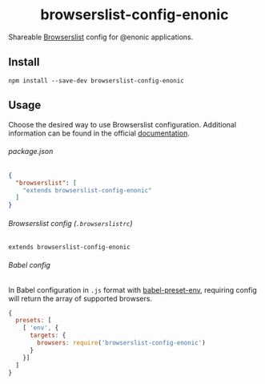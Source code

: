 <h1 align="center">browserslist-config-enonic</h1>

Shareable [Browserslist](https://github.com/ai/browserslist#shareable-configs) config for @enonic applications.

## Install

```
npm install --save-dev browserslist-config-enonic
```

## Usage

Choose the desired way to use Browserslist configuration. Additional information can be found in the official [documentation](https://github.com/ai/browserslist#shareable-configs).

###### package.json
```json
{
  "browserslist": [
    "extends browserslist-config-enonic"
  ]
}
```

###### Browserslist config (`.browserslistrc`)
```
extends browserslist-config-enonic
```

###### Babel config
In Babel configuration in `.js` format with [babel-preset-env](https://github.com/babel/babel/tree/master/experimental/babel-preset-env), requiring config will return the array of supported browsers.
```js
{
  presets: [
    [ 'env', {
      targets: {
        browsers: require('browserslist-config-enonic')
      }
    }]
  ]
}
```
